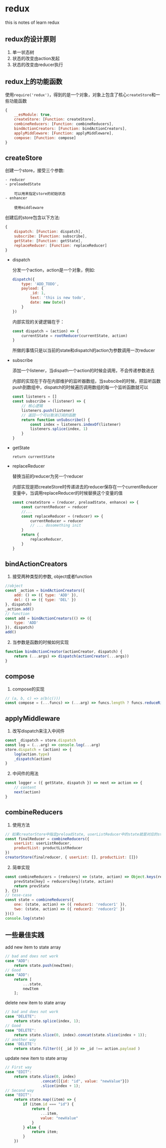 # redux
this is notes of learn redux

## redux的设计原则

1. 单一状态树
2. 状态的改变由action发起
3. 状态的改变由reducer执行

## redux上的功能函数

使用`require('redux')`，得到的是一个对象，对象上包含了核心`createStore`和一些功能函数 
 
```js
{ 
    __esModule: true,
    createStore: [Function: createStore],
    combineReducers: [Function: combineReducers],
    bindActionCreators: [Function: bindActionCreators],
    applyMiddleware: [Function: applyMiddleware],
    compose: [Function: compose] 
}
```

## createStore

创建一个store，接受三个参数:

    - reducer
    - preloadedState

        可以用来指定store的初始状态
    - enhancer

        使用middleware

创建后的store包含以下方法:

```js
{ 
    dispatch: [Function: dispatch],
    subscribe: [Function: subscribe],
    getState: [Function: getState],
    replaceReducer: [Function: replaceReducer] 
}    
```

- dispatch

    分发一个action，action是一个对象，例如:

    ```js
    dispatch({
        type: 'ADD_TODO',
        payload: {
            _id: 1,
            text: 'this is new todo',
            date: new Date()
        }
    })
    ```
    内部实现的关键逻辑在于：

    ```js
    const dispatch = (action) => {
        currentState = rootReducer(currentState, action)
    }
    ```
    所做的事情只是以当前的state和dispatch的action为参数调用一次reducer

- subscribe

    添加一个listener，当dispath一个action的时候会调用，不会传递参数进去

    内部的实现在于存在内部维护的监听器数组，当subscibe的时候，把监听函数push到数组中，dispatch的时候遍历调用数组的每一个监听函数就可以

    ```js
    const listeners = []
    const subscribe = (listener) => {
        // 核心逻辑
        listeners.push(listener)
        // 返回一个可以取消订阅的函数
        return function unSubscribe() {
            const index = listeners.indexOf(listener)
            listeners.splice(index, 1)
        }
    }
    ```

- getState

    `return currentState`

- replaceReducer

    替换当前的reducer为另一个reducer

    内部实现是把createStore时传递进去的reducer保存在一个currentReducer变量中，当调用replaceReducer的时候替换这个变量的值

    ```js
    const createStore = (reducer, preloadState, enhance) => {
        const currentReducer = reducer
        //...
        const replaceReducer = (reducer) => {
            currentReducer = reducer
            // ... dosomething init
        }
        return {
            replaceReducer,
        }
    }
    ```

## bindActionCreators

1. 接受两种类型的参数, object或者function

```js
//object
const _action = bindActionCreators({
    add: () => ({ type: 'ADD' }),
    del: () => ({ type: 'DEL' })
}, dispatch)
_action.add()
// function 
const add = bindActionCreators(() => ({
    type: 'ADD'
}), dispatch)
add()
```

2. 当参数是函数的时候如何实现

```js
function bindActionCreator(actionCreator, dispatch) {
    return (...args) => dispatch(actionCreator(...args))
}        
```
    
## compose

1. compose的实现

```js
// (a, b, c) => a(b(c()))
const compose = (...funcs) => (...arg) => funcs.length ? funcs.reduceRight((compose, f) => f(compose), funcs.pop()(...arg)) : arg
```

## applyMiddleware

1. 改写dispatch来注入中间件

```js
const _dispatch = store.dispatch
const log = (...arg) => console.log(...arg)
store.dispatch = (action) => {
    log(action.type)
    _dispatch(action)
}
```

2. 中间件的用法

```js
const logger = ({ getState, dispatch }) => next => action => {
    // content
    next(action)
}
```

## combineReducers

1. 使用方法

```js
// 如果creatorStore中指定preloadState, userListReducer中的state就是对应的state
const finalReducer = combineReducers({
    userList: userListReducer,
    productList: productListReducer
})        
creatorStore(finalreducer, { userList: [], productList: []})
```

2. 简单实现

```js
const combineReducers = (reducers) => (state, action) => Object.keys(reducers).reduce((prevState, key) => {
    prevState[key] = reducers[key](state, action)
    return prevState
}, {})
// tese-case
const state = combineReducers({
    one: (state, action) => ({ reducer1: 'reducer1' }),
    two: (state, action) => ({ reducer2: 'reducer2' })
})()
console.log(state)                 
```

## 一些最佳实践

add new item to state array

```js
// bad and does not work
case "ADD":
    return state.push(newItem);
// Good
case "ADD":
    return [
        ...state,
        newItem
    ];
```

delete new item to state array

```js
// bad and does not work
case "DELETE":
    return state.splice(index, 1);
// Good
case "DELETE":
    return state.slice(0, index).concat(state.slice(index + 1));
// another way
case 'DELETE':
    return state.filter(({ _id }) => _id !== action.payload )
```

update new item to state array

```js
// First way
case "EDIT":
    return state.slice(0, index)
                .concat([{id: "id", value: "newValue"}])
                .slice(index + 1);
// Second way
case "EDIT":
    return state.map((item) => {
        if (item.id === "id") {
            return {
                ...item, 
                value: "newValue"
            }
        } else {
            return item;
        }
    })    
```